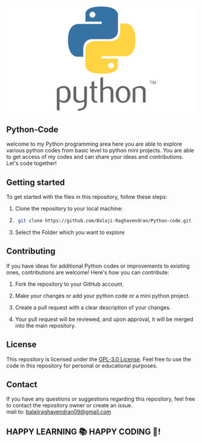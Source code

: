 ![LOGO](https://github.com/Balaji-Raghavendran/Python-code/blob/master/readme%20banner/Python-Symbol.png)



## Python-Code
welcome to my Python programming area here you are able to explore various python codes from basic level to python mini projects. You are able to get access of my codes and can share your ideas and contributions. Let's code together!

## Getting started
To get started with the files in this repository, follow these steps:

1. Clone the repository to your local machine:
2. ```bash
    git clone https://github.com/Balaji-Raghavendran/Python-code.git
    ```
3. Select the Folder which you want to explore


## Contributing
If you have ideas for additional Python codes  or improvements to existing ones, contributions are welcome! Here's how you can contribute:

1. Fork the repository to your GitHub account.

2. Make your changes or add your python code or a mini python project.

3. Create a pull request with a clear description of your changes.

4. Your pull request will be reviewed, and upon approval, it will be merged into the main repository.

## License

This repository is licensed under the [GPL-3.0 License](LICENSE). Feel free to use the code in this repository for personal or educational purposes.

## Contact

If you have any questions or suggestions regarding this repository, feel free to contact the repository owner or create an issue.  
mail to: balajiraghavendran09@gmail.com

## HAPPY LEARNING 📚 HAPPY CODING 🐍! 
